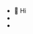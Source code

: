 - 👋 Hi
- 
- <!---
, I’m Jovie
- 👀 I’m interested in ...
- 🌱 I’m currently studying in ...
- 💞️ I’m looking to collaborate on ...
- 📫 How to reach me ...


JovieL25/JovieL25 is a ✨ special ✨ repository because its `README.md` (this file) appears on your GitHub profile.
You can click the Preview link to take a look at your changes.
--->
